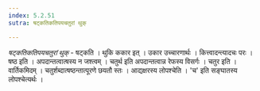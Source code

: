 ```yaml
---
index: 5.2.51
sutra: षट्कतिकतिपयचतुरां थुक्

---
```

_षट्कतिकतिपयचतुरां थुक्_ - षट्कति । थुकि ककार इत् । उकार उच्चारणार्थः । कित्त्वादन्त्यादचः परः । षष्ठ इति । अपदान्तत्वात्षस्य न जश्त्वम् । चतुर्थ इति अपदान्तत्वान्न रेफस्य विसर्गः । चतुर इति । वार्तिकमिदम् । चतुर्शब्दात्षष्ठन्तात्पूरणे छयतौ स्तः । आद्यक्षरस्य लोपश्चेति । 'च' इति सङ्घातस्य लोपश्चेत्यर्थः ।